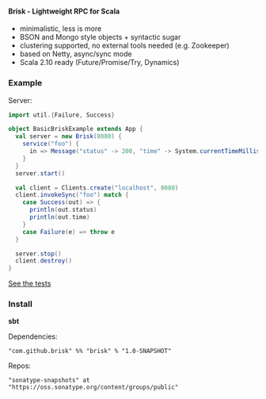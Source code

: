 #### Brisk - Lightweight RPC for Scala ####

* minimalistic, less is more
* BSON and Mongo style objects + syntactic sugar
* clustering supported, no external tools needed (e.g. Zookeeper)
* based on Netty, async/sync mode
* Scala 2.10 ready (Future/Promise/Try, Dynamics)

### Example ###

Server:
```scala
import util.{Failure, Success}

object BasicBriskExample extends App {
  val server = new Brisk(8080) {
    service("foo") {
      in => Message("status" -> 200, "time" -> System.currentTimeMillis())
    }
  }
  server.start()

  val client = Clients.create("localhost", 8080)
  client.invokeSync("foo") match {
    case Success(out) => {
      println(out.status)
      println(out.time)
    }
    case Failure(e) => throw e
  }

  server.stop()
  client.destroy()
}
```


[See the tests](https://github.com/pbudzik/brisk/tree/master/src/test/scala/com/github/brisk/rpc)

### Install ###

**sbt**

Dependencies:

    "com.github.brisk" %% "brisk" % "1.0-SNAPSHOT"

Repos:

    "sonatype-snapshots" at "https://oss.sonatype.org/content/groups/public"

